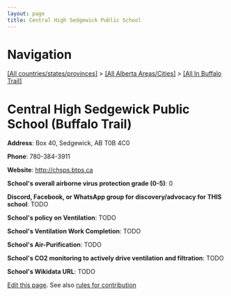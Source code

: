 ```yaml
---
layout: page
title: Central High Sedgewick Public School
---
```

# Navigation

[[All countries/states/provinces]](../../..) > [[All Alberta Areas/Cities]](../..) > [[All In Buffalo Trail]](..)

# Central High Sedgewick Public School (Buffalo Trail)

**Address**: Box 40, Sedgewick, AB T0B 4C0

**Phone**: 780-384-3911

**Website**: <http://chsps.btps.ca>

**School's overall airborne virus protection grade (0-5)**: 0

**Discord, Facebook, or WhatsApp group for discovery/advocacy for THIS school**: TODO

**School's policy on Ventilation**: TODO

**School's Ventilation Work Completion**: TODO

**School's Air-Purification**: TODO

**School's CO2 monitoring to actively drive ventilation and filtration**: TODO

**School's Wikidata URL**: TODO


[Edit this page](https://github.com/ventilate-schools/AB/edit/main/./Buffalo_Trail/Central_High_Sedgewick_Public_School.md). See also [rules for contribution](../../../contribution-rules/)
